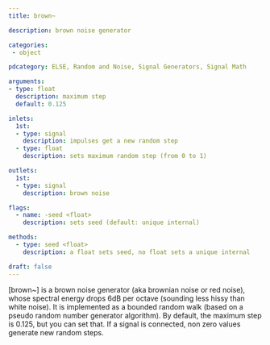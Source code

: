 ```yaml
---
title: brown~

description: brown noise generator

categories:
 - object

pdcategory: ELSE, Random and Noise, Signal Generators, Signal Math

arguments:
- type: float
  description: maximum step 
  default: 0.125

inlets:
  1st:
  - type: signal
    description: impulses get a new random step
  - type: float
    description: sets maximum random step (from 0 to 1)

outlets:
  1st:
  - type: signal
    description: brown noise

flags:
  - name: -seed <float>
    description: sets seed (default: unique internal)

methods:
  - type: seed <float>
    description: a float sets seed, no float sets a unique internal

draft: false
---
```


[brown~] is a brown noise generator (aka brownian noise or red noise), whose spectral energy drops 6dB per octave (sounding less hissy than white noise). It is implemented as a bounded random walk (based on a pseudo random number generator algorithm). By default, the maximum step is 0.125, but you can set that. If a signal is connected, non zero values generate new random steps.
